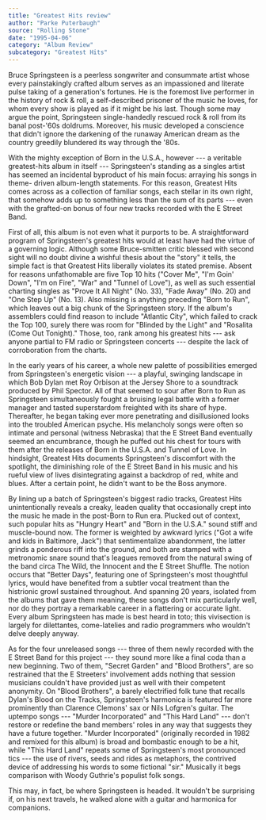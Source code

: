 ```yaml
---
title: "Greatest Hits review"
author: "Parke Puterbaugh"
source: "Rolling Stone"
date: "1995-04-06"
category: "Album Review"
subcategory: "Greatest Hits"
---
```


Bruce Springsteen is a peerless songwriter and consummate artist whose every painstakingly crafted album serves as an impassioned and literate pulse taking of a generation's fortunes. He is the foremost live performer in the history of rock & roll, a self-described prisoner of the music he loves, for whom every show is played as if it might be his last. Though some may argue the point, Springsteen single-handedly rescued rock & roll from its banal post-'60s doldrums. Moreover, his music developed a conscience that didn't ignore the darkening of the runaway American dream as the country greedily blundered its way through the '80s.

With the mighty exception of Born in the U.S.A., however --- a veritable greatest-hits album in itself --- Springsteen's standing as a singles artist has seemed an incidental byproduct of his main focus: arraying his songs in theme- driven album-length statements. For this reason, Greatest Hits comes across as a collection of familiar songs, each stellar in its own right, that somehow adds up to something less than the sum of its parts --- even with the grafted-on bonus of four new tracks recorded with the E Street Band.

First of all, this album is not even what it purports to be. A straightforward program of Springsteen's greatest hits would at least have had the virtue of a governing logic. Although some Bruce-smitten critic blessed with second sight will no doubt divine a wishful thesis about the "story" it tells, the simple fact is that Greatest Hits liberally violates its stated premise. Absent for reasons unfathomable are five Top 10 hits ("Cover Me", "I'm Goin' Down", "I'm on Fire", "War" and "Tunnel of Love"), as well as such essential charting singles as "Prove It All Night" (No. 33), "Fade Away" (No. 20) and "One Step Up" (No. 13). Also missing is anything preceding "Born to Run", which leaves out a big chunk of the Springsteen story. If the album's assemblers could find reason to include "Atlantic City", which failed to crack the Top 100, surely there was room for "Blinded by the Light" and "Rosalita (Come Out Tonight)." Those, too, rank among his greatest hits --- ask anyone partial to FM radio or Springsteen concerts --- despite the lack of corroboration from the charts.

In the early years of his career, a whole new palette of possibilities emerged from Springsteen's energetic vision --- a playful, swinging landscape in which Bob Dylan met Roy Orbison at the Jersey Shore to a soundtrack produced by Phil Spector. All of that seemed to sour after Born to Run as Springsteen simultaneously fought a bruising legal battle with a former manager and tasted superstardom freighted with its share of hype. Thereafter, he began taking ever more penetrating and disillusioned looks into the troubled American psyche. His melancholy songs were often so intimate and personal (witness Nebraska) that the E Street Band eventually seemed an encumbrance, though he puffed out his chest for tours with them after the releases of Born in the U.S.A. and Tunnel of Love. In hindsight, Greatest Hits documents Springsteen's discomfort with the spotlight, the diminishing role of the E Street Band in his music and his rueful view of lives disintegrating against a backdrop of red, white and blues. After a certain point, he didn't want to be the Boss anymore.

By lining up a batch of Springsteen's biggest radio tracks, Greatest Hits unintentionally reveals a creaky, leaden quality that occasionally crept into the music he made in the post-Born to Run era. Plucked out of context, such popular hits as "Hungry Heart" and "Born in the U.S.A." sound stiff and muscle-bound now. The former is weighted by awkward lyrics ("Got a wife and kids in Baltimore, Jack") that sentimentalize abandonment, the latter grinds a ponderous riff into the ground, and both are stamped with a metronomic snare sound that's leagues removed from the natural swing of the band circa The Wild, the Innocent and the E Street Shuffle. The notion occurs that "Better Days", featuring one of Springsteen's most thoughtful lyrics, would have benefited from a subtler vocal treatment than the histrionic growl sustained throughout. And spanning 20 years, isolated from the albums that gave them meaning, these songs don't mix particularly well, nor do they portray a remarkable career in a flattering or accurate light. Every album Springsteen has made is best heard in toto; this vivisection is largely for dilettantes, come-latelies and radio programmers who wouldn't delve deeply anyway.

As for the four unreleased songs --- three of them newly recorded with the E Street Band for this project --- they sound more like a final coda than a new beginning. Two of them, "Secret Garden" and "Blood Brothers", are so restrained that the E Streeters' involvement adds nothing that session musicians couldn't have provided just as well with their competent anonymity. On "Blood Brothers", a barely electrified folk tune that recalls Dylan's Blood on the Tracks, Springsteen's harmonica is featured far more prominently than Clarence Clemons' sax or Nils Lofgren's guitar. The uptempo songs --- "Murder Incorporated" and "This Hard Land" --- don't restore or redefine the band members' roles in any way that suggests they have a future together. "Murder Incorporated" (originally recorded in 1982 and remixed for this album) is broad and bombastic enough to be a hit, while "This Hard Land" repeats some of Springsteen's most pronounced tics --- the use of rivers, seeds and rides as metaphors, the contrived device of addressing his words to some fictional "sir." Musically it begs comparison with Woody Guthrie's populist folk songs.

This may, in fact, be where Springsteen is headed. It wouldn't be surprising if, on his next travels, he walked alone with a guitar and harmonica for companions.
